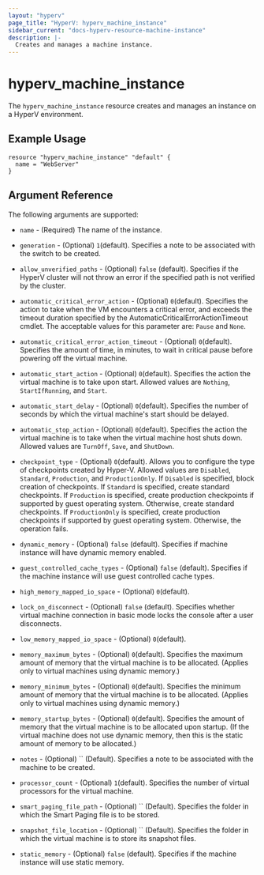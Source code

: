 ```yaml
---
layout: "hyperv"
page_title: "HyperV: hyperv_machine_instance"
sidebar_current: "docs-hyperv-resource-machine-instance"
description: |-
  Creates and manages a machine instance.
---
```


# hyperv\_machine\_instance

The ``hyperv_machine_instance`` resource creates and manages an instance on a HyperV environment.

## Example Usage

```hcl
resource "hyperv_machine_instance" "default" {
  name = "WebServer"
}
```
## Argument Reference

The following arguments are supported:

* `name` - (Required) The name of the instance.

* `generation` - (Optional) `1`(default). Specifies a note to be associated with the switch to be created.

* `allow_unverified_paths` - (Optional) `false` (default). Specifies if the HyperV cluster will not throw an error if the specified path is not verified by the cluster.

* `automatic_critical_error_action` - (Optional) `0`(default). Specifies the action to take when the VM encounters a critical error, and exceeds the timeout duration specified by the AutomaticCriticalErrorActionTimeout cmdlet. The acceptable values for this parameter are: `Pause` and `None`.

* `automatic_critical_error_action_timeout` - (Optional) `0`(default). Specifies the amount of time, in minutes, to wait in critical pause before powering off the virtual machine.

* `automatic_start_action` - (Optional) `0`(default). Specifies the action the virtual machine is to take upon start. Allowed values are `Nothing`, `StartIfRunning`, and `Start`.

* `automatic_start_delay` - (Optional) `0`(default). Specifies the number of seconds by which the virtual machine's start should be delayed.

* `automatic_stop_action` - (Optional) `0`(default). Specifies the action the virtual machine is to take when the virtual machine host shuts down. Allowed values are `TurnOff`, `Save`, and `ShutDown`.

* `checkpoint_type` - (Optional) `0`(default). Allows you to configure the type of checkpoints created by Hyper-V. Allowed values are `Disabled`, `Standard`, `Production`, and `ProductionOnly`. If `Disabled` is specified, block creation of checkpoints. If `Standard` is specified, create standard checkpoints. If `Production` is specified, create production checkpoints if supported by guest operating system. Otherwise, create standard checkpoints. If `ProductionOnly` is specified, create production checkpoints if supported by guest operating system. Otherwise, the operation fails.

* `dynamic_memory` - (Optional) `false` (default). Specifies if machine instance will have dynamic memory enabled.

* `guest_controlled_cache_types` - (Optional) `false` (default). Specifies if the machine instance will use guest controlled cache types.

* `high_memory_mapped_io_space` - (Optional) `0`(default). 

* `lock_on_disconnect` - (Optional) `false` (default). Specifies whether virtual machine connection in basic mode locks the console after a user disconnects.

* `low_memory_mapped_io_space` - (Optional) `0`(default).

* `memory_maximum_bytes` - (Optional) `0`(default). Specifies the maximum amount of memory that the virtual machine is to be allocated. (Applies only to virtual machines using dynamic memory.)

* `memory_minimum_bytes` - (Optional) `0`(default). Specifies the minimum amount of memory that the virtual machine is to be allocated. (Applies only to virtual machines using dynamic memory.)

* `memory_startup_bytes` - (Optional) `0`(default). Specifies the amount of memory that the virtual machine is to be allocated upon startup. (If the virtual machine does not use dynamic memory, then this is the static amount of memory to be allocated.)

* `notes` - (Optional) `` (Default). Specifies a note to be associated with the machine to be created.

* `processor_count` - (Optional) `1`(default). Specifies the number of virtual processors for the virtual machine.

* `smart_paging_file_path` - (Optional) `` (Default). Specifies the folder in which the Smart Paging file is to be stored.

* `snapshot_file_location` - (Optional) `` (Default). Specifies the folder in which the virtual machine is to store its snapshot files.

* `static_memory` - (Optional) `false` (default). Specifies if the machine instance will use static memory.











